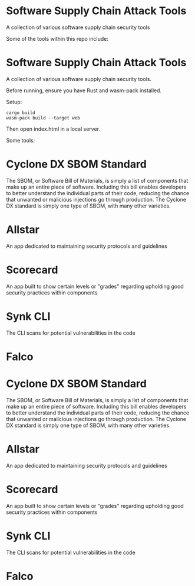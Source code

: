 # Software Supply Chain Attack Tools
A collection of various software supply chain security tools

Some of the tools within this repo include:

# Software Supply Chain Attack Tools
A collection of various software supply chain security tools.

Before running, ensure you have Rust and wasm-pack installed.

Setup:

```
cargo build
wasm-pack build --target web
```

Then open index.html in a local server.

Some tools:

# Cyclone DX SBOM Standard

The SBOM, or Software Bill of Materials, is simply a list of components that make up an entire piece of software. Including this bill enables developers to better understand the individual parts of their code, reducing the chance that unwanted or malicious injections go through production. The Cyclone DX standard is simply one type of SBOM, with many other varieties.

# Allstar

An app dedicated to maintaining security protocols and guidelines

# Scorecard

An app built to show certain levels or "grades" regarding upholding good security practices within components

# Synk CLI

The CLI scans for potential vulnerabilities in the code

# Falco

# Cyclone DX SBOM Standard

The SBOM, or Software Bill of Materials, is simply a list of components that make up an entire piece of software. Including this bill enables developers to better understand the individual parts of their code, reducing the chance that unwanted or malicious injections go through production. The Cyclone DX standard is simply one type of SBOM, with many other varieties.

# Allstar

An app dedicated to maintaining security protocols and guidelines

# Scorecard

An app built to show certain levels or "grades" regarding upholding good security practices within components

# Synk CLI

The CLI scans for potential vulnerabilities in the code

# Falco
